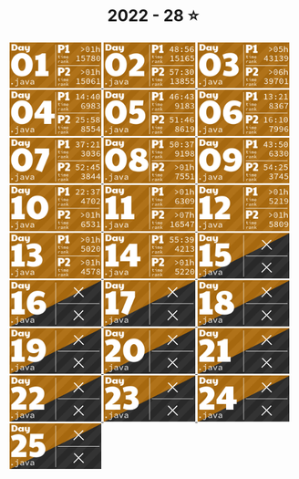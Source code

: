 <!-- AOC TILES BEGIN -->
<h1 align="center">
  2022 - 28 ⭐
</h1>
<a href="java">
  <img src="AoCTiles/media2022/2022/01.png" width="161px">
</a>
<a href="java">
  <img src="AoCTiles/media2022/2022/02.png" width="161px">
</a>
<a href="java">
  <img src="AoCTiles/media2022/2022/03.png" width="161px">
</a>
<a href="java">
  <img src="AoCTiles/media2022/2022/04.png" width="161px">
</a>
<a href="java">
  <img src="AoCTiles/media2022/2022/05.png" width="161px">
</a>
<a href="java">
  <img src="AoCTiles/media2022/2022/06.png" width="161px">
</a>
<a href="java">
  <img src="AoCTiles/media2022/2022/07.png" width="161px">
</a>
<a href="java">
  <img src="AoCTiles/media2022/2022/08.png" width="161px">
</a>
<a href="java">
  <img src="AoCTiles/media2022/2022/09.png" width="161px">
</a>
<a href="java">
  <img src="AoCTiles/media2022/2022/10.png" width="161px">
</a>
<a href="java">
  <img src="AoCTiles/media2022/2022/11.png" width="161px">
</a>
<a href="java">
  <img src="AoCTiles/media2022/2022/12.png" width="161px">
</a>
<a href="java">
  <img src="AoCTiles/media2022/2022/13.png" width="161px">
</a>
<a href="java">
  <img src="AoCTiles/media2022/2022/14.png" width="161px">
</a>
<a href="java">
  <img src="AoCTiles/media2022/2022/15.png" width="161px">
</a>
<a href="java">
  <img src="AoCTiles/media2022/2022/16.png" width="161px">
</a>
<a href="java">
  <img src="AoCTiles/media2022/2022/17.png" width="161px">
</a>
<a href="java">
  <img src="AoCTiles/media2022/2022/18.png" width="161px">
</a>
<a href="java">
  <img src="AoCTiles/media2022/2022/19.png" width="161px">
</a>
<a href="java">
  <img src="AoCTiles/media2022/2022/20.png" width="161px">
</a>
<a href="java">
  <img src="AoCTiles/media2022/2022/21.png" width="161px">
</a>
<a href="java">
  <img src="AoCTiles/media2022/2022/22.png" width="161px">
</a>
<a href="java">
  <img src="AoCTiles/media2022/2022/23.png" width="161px">
</a>
<a href="java">
  <img src="AoCTiles/media2022/2022/24.png" width="161px">
</a>
<a href="java">
  <img src="AoCTiles/media2022/2022/25.png" width="161px">
</a>
<!-- AOC TILES END -->